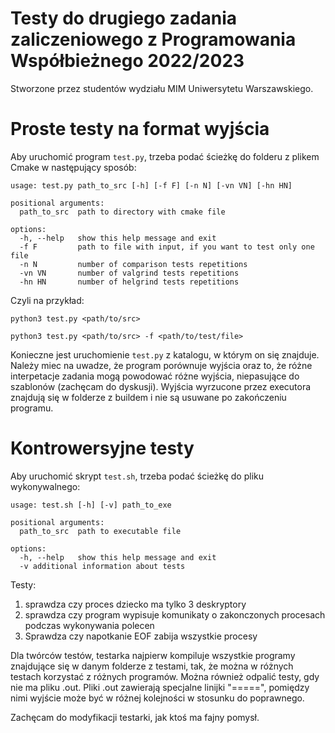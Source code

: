 # Testy do drugiego zadania zaliczeniowego z Programowania Współbieżnego 2022/2023

Stworzone przez studentów wydziału MIM Uniwersytetu Warszawskiego.

# Proste testy na format wyjścia

Aby uruchomić program `test.py`, trzeba podać ścieżkę do folderu z plikem Cmake w następujący sposób:
```
usage: test.py path_to_src [-h] [-f F] [-n N] [-vn VN] [-hn HN]

positional arguments:
  path_to_src  path to directory with cmake file

options:
  -h, --help   show this help message and exit
  -f F         path to file with input, if you want to test only one file
  -n N         number of comparison tests repetitions
  -vn VN       number of valgrind tests repetitions
  -hn HN       number of helgrind tests repetitions
```

Czyli na przykład:

```python3 test.py <path/to/src>```

```python3 test.py <path/to/src> -f <path/to/test/file>```

Konieczne jest uruchomienie `test.py` z katalogu, w którym on się znajduje. Należy miec na uwadze, że program porównuje wyjścia oraz to, że różne interpetacje zadania mogą powodować różne wyjścia, niepasujące do szablonów (zachęcam do dyskusji). Wyjścia wyrzucone przez executora znajdują się w folderze z buildem i nie są usuwane po zakończeniu programu.

# Kontrowersyjne testy

Aby uruchomić skrypt `test.sh`, trzeba podać ścieżkę do pliku wykonywalnego:
```
usage: test.sh [-h] [-v] path_to_exe

positional arguments:
  path_to_src  path to executable file

options:
  -h, --help   show this help message and exit
  -v additional information about tests
```

Testy:
1. sprawdza czy proces dziecko ma tylko 3 deskryptory
2. sprawdza czy program wypisuje komunikaty o zakonczonych procesach podczas wykonywania polecen
3. Sprawdza czy napotkanie EOF zabija wszystkie procesy

Dla twórców testów, testarka najpierw kompiluje wszystkie programy znajdujące się w danym folderze z testami, tak, że można w różnych testach korzystać z różnych programów. Można również odpalić testy, gdy nie ma pliku .out. Pliki .out zawierają specjalne linijki "=====", pomiędzy nimi wyjście może być w różnej kolejności w stosunku do poprawnego.

Zachęcam do modyfikacji testarki, jak ktoś ma fajny pomysł.
